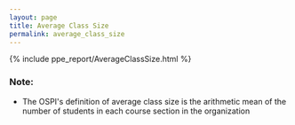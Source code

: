 ```yaml
---
layout: page
title: Average Class Size
permalink: average_class_size
---
```



{% include ppe_report/AverageClassSize.html %}

### Note:
- The OSPI's definition of average class size is the arithmetic mean of the number of students in each course section in the organization
